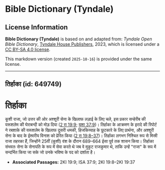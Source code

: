 # Bible Dictionary (Tyndale)

## License Information

**Bible Dictionary (Tyndale)** is based on and adapted from: _Tyndale Open Bible Dictionary_, [Tyndale House Publishers](https://tyndaleopenresources.com/), 2023, which is licensed under a [CC BY-SA 4.0 license](https://creativecommons.org/licenses/by-sa/4.0/legalcode.en).

This markdown version (created `2025-10-16`) is provided under the same license.



--------------------------------

## तिर्हाका (id: 649749)

तिर्हाका
========

कूशी राजा, जो उत्तर की ओर अश्शूरी सेना के खिलाफ लड़ाई के लिए चले, इस प्रकार सन्हेरीब की यरूशलेम की घेराबन्दी को मोड़ दिया ([2 रा 19:9](https://ref.ly/2Kgs19:9); [यशा 37:9](https://ref.ly/Isa37:9))। तिर्हाका के आक्रमण के इरादे की रिपोर्ट ने रबशाके की यरूशलेम के खिलाफ दूसरी धमकी, हिजकिय्याह के छुटकारे के लिए प्रार्थना, और अश्शूरी सेना के बाद के ईश्वरीय विनाश को प्रेरित किया ([2 रा 19:8–37](https://ref.ly/2Kgs19:8-2Kgs19:37))। तिर्हाका लगभग निश्चित रूप से मिस्री राजा तहरका हैं, जिन्होंने 25वीं (कूशी) वंश के दौरान 689–664 ईसा पूर्व तक शासन किया। तिर्हाका संभवतः सेना के सेनापति के रूप में सेवा करते थे जब वे मुकुट राजकुमार थे, ताकि उन्हें "राजा" के रूप में सन्दर्भित किया जा सके जो उनके भविष्य के पद को दर्शाता है।

* **Associated Passages:** 2KI 19:9; ISA 37:9; 2KI 19:8–2KI 19:37

